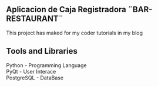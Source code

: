 ## Aplicacion de Caja Registradora ¨BAR-RESTAURANT¨
This project has maked for my coder tutorials in my blog

## Tools and Libraries
Python - Programming Language <br/>
PyQt - User Interace <br/>
PostgreSQL - DataBase
